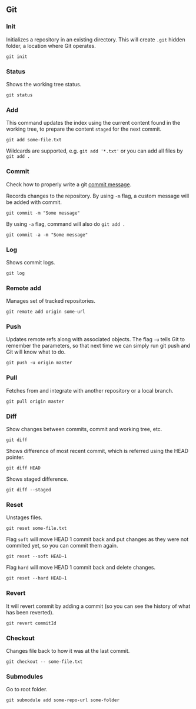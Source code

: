 ## Git

<!---
    // TODO: table of contents

    https://try.github.io/levels/1/challenges/18
    https://github.com/robbyrussell/oh-my-zsh/wiki/Plugin:git
-->

### Init

Initializes a repository in an existing directory. This will create `.git` hidden folder, a location where Git operates.

```
git init
```


### Status

Shows the working tree status.

```
git status
```

### Add

This command updates the index using the current content found in the working tree, to prepare the content `staged` for the next commit.

```
git add some-file.txt
```

Wildcards are supported, e.g. `git add '*.txt'` or you can add all files by `git add .`

### Commit

Check how to properly write a git [commit message](http://chris.beams.io/posts/git-commit/).

Records changes to the repository. By using `-m` flag, a custom message will be added with commit.

```
git commit -m "Some message"
```

By using `-a` flag, command will also do `git add .`

```
git commit -a -m "Some message"
```

### Log

Shows commit logs.

```
git log
```

### Remote add

Manages set of tracked repositories.

```
git remote add origin some-url
```

### Push

Updates remote refs along with associated objects. The flag `-u` tells Git to remember the parameters, so that next time we can simply run git push and Git will know what to do.

```
git push -u origin master
```

### Pull

Fetches from and integrate with another repository or a local branch.

```
git pull origin master
```

### Diff

Show changes between commits, commit and working tree, etc.

```
git diff
```

Shows difference of most recent commit, which is referred using the HEAD pointer.

```
git diff HEAD
```

Shows staged difference.

```
git diff --staged
```


### Reset

Unstages files.

```
git reset some-file.txt
```

Flag `soft` will move HEAD 1 commit back and put changes as they were not commited yet, so you can commit them again.

```
git reset --soft HEAD~1
```

Flag `hard` will move HEAD 1 commit back and delete changes.

```
git reset --hard HEAD~1
```

### Revert

It will revert commit by adding a commit (so you can see the history of what has been reverted).

```
git revert commitId
```

### Checkout

Changes file back to how it was at the last commit.

```
git checkout -- some-file.txt
```

### Submodules

Go to root folder.

```
git submodule add some-repo-url some-folder
```

<!---

// TODO

### Merge

git merge --abort

Reset, Checkout, and Revert
https://www.atlassian.com/git/tutorials/resetting-checking-out-and-reverting/commit-level-operations

Check and document those commands.

git branch new_branch_name
git checkout new_branch_name
git merge name_of_branch (checkout to master to merge development branch)
git branch -m old_branch_name new_brach_name (renaming branch)
git branch --merged (showing merged branches that had been merged at any time)
git branch --no-merge (just the opposite as above command)
git branch -d branch_name (deleting branch)

https://chrisjean.com/git-submodules-adding-using-removing-and-updating

-->
